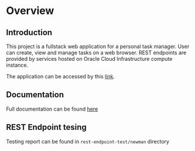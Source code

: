 # Overview

## Introduction

This project is a fullstack web application for a personal task manager. User can create, view and manage tasks on a web browser. REST endpoints are provided by services hosted on Oracle Cloud Infrastructure compute instance.

The application can be accessed by this [link](http://140.238.194.85/ "Task manager page").

## Documentation

Full documentation can be found [here](https://truongkimson.github.io/task-manager-docs/)

## REST Endpoint tesing

Testing report can be found in `rest-endpoint-test/newman` directory

